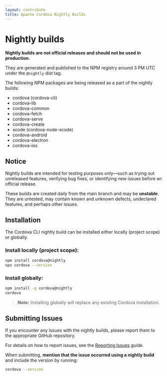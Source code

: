 ```yaml
---
layout: contribute
title: Apache Cordova Nightly Builds
---
```


# Nightly builds

**Nightly builds are not official releases and should not be used in production.**

They are generated and published to the NPM registry around 3 PM UTC under the `@nightly` dist tag.

The following NPM packages are being released as a part of the nightly builds:

- cordova (cordova-cli)
- cordova-lib
- cordova-common
- cordova-fetch
- cordova-serve
- cordova-create
- xcode (cordova-node-xcode)
- cordova-android
- cordova-electron
- cordova-ios

## Notice

Nightly builds are intended for testing purposes only—such as trying out unreleased features, verifying bug fixes, or identifying new issues before an official release.

These builds are created daily from the main branch and may be **unstable**. They are untested, may contain known and unknown defects, undeclared features, and perhaps other issues.

## Installation

The Cordova CLI nightly build can be installed either locally (project scope) or globally.

### Install locally (project scope):

```zsh
npm install cordova@nightly
npx cordova --version
```

### Install globally:

```zsh
npm install -g cordova@nightly
cordova
```

> **Note:** Installing globally will replace any existing Cordova installation.

## Submitting Issues

If you encounter any issues with the nightly builds, please report them to the appropriate GitHub repository.

For details on how to report issues, see the [Reporting Issues](./issues.md) guide.

When submitting, **mention that the issue occurred using a nightly build** and include the version by running:

```bash
cordova --version
```
